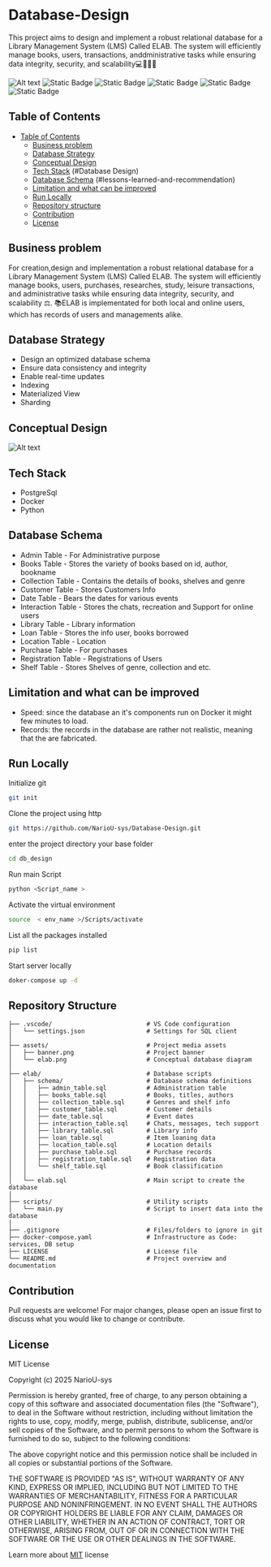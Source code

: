 # Database-Design
This project aims to design and implement a robust relational database for a Library Management System (LMS) Called ELAB. The system will efficiently manage books, users, transactions, anddministrative tasks while ensuring data integrity, security, and scalability💻👨‍💻😊

![Alt text](assets/banner.png)
![Static Badge](https://img.shields.io/badge/Python_version-3.10%2B-cyan) 
![Static Badge](https://img.shields.io/badge/Database_strategy-Indexing_Sharding_Materialized%20view-yellow)
![Static Badge](https://img.shields.io/badge/Docker-violet) 
![Static Badge](https://img.shields.io/badge/License-MIT-green) 
![Static Badge](https://img.shields.io/badge/Open_source-pink)

## Table of Contents
- [Table of Contents](#table-of-contents)
  - [Business problem](#business-problem)
  - [Database Strategy](#database-strategy)
  - [Conceptual Design](#conceptual-design)
  - [Tech Stack](#tech-stack)
  (#Database Design)
  - [Database Schema](#Database-Schema)
  (#lessons-learned-and-recommendation)
  - [Limitation and what can be improved](#limitation-and-what-can-be-improved)
  - [Run Locally](#run-locally)
  - [Repository structure](#repository-structure)
  - [Contribution](#contribution)
  - [License](#license)



## Business problem
For creation,design and implementation a robust relational database for a Library Management System (LMS) Called ELAB. The system will efficiently manage books, users, purchases, researches, study, leisure transactions, and administrative tasks while ensuring data integrity, security, and scalability ⚖.
    📚ELAB is implementated for both local and online users,
which has records of users and managements alike.  

## Database Strategy
- Design an optimized database schema
- Ensure data consistency and integrity
- Enable real-time updates
- Indexing
- Materialized View
- Sharding

## Conceptual Design
![Alt text](assets/Elab.jpg)

## Tech Stack
- PostgreSql
- Docker
- Python

## Database Schema
- Admin Table - For Administrative purpose
- Books Table - Stores the variety of books based on id, author, bookname
- Collection Table - Contains the details of books, shelves and genre
- Customer Table - Stores Customers Info
- Date Table - Bears the dates for various events
- Interaction Table - Stores the chats, recreation and Support for online users
- Library Table - Library information
- Loan Table - Stores the info user, books borrowed 
- Location Table - Location
- Purchase Table - For purchases
- Registration Table - Registrations of Users
- Shelf Table - Stores Shelves of genre, collection and etc.

## Limitation and what can be improved
- Speed: since the database an it's components run on Docker it might few minutes to load.
- Records: the records in the database are rather not realistic, meaning that the are fabricated.

## Run Locally
Initialize git

```bash
git init
```


Clone the project using http

```bash
git https://github.com/NarioU-sys/Database-Design.git
```

enter the project directory your base folder

```bash
cd db_design
```

Run main Script

```bash
python <Script_name >
```

Activate the virtual environment

```bash
source  < env_name >/Scripts/activate
```

List all the packages installed

```bash
pip list
```

Start server locally
```bash
doker-compose up -d
```
## Repository Structure

```
├── .vscode/                          # VS Code configuration
│   └── settings.json                 # Settings for SQL client
│
├── assets/                           # Project media assets
│   ├── banner.png                    # Project banner
│   └── elab.png                      # Conceptual database diagram
│
├── elab/                             # Database scripts
│   ├── schema/                       # Database schema definitions
│   │   ├── admin_table.sql           # Administration table
│   │   ├── books_table.sql           # Books, titles, authors
│   │   ├── collection_table.sql      # Genres and shelf info
│   │   ├── customer_table.sql        # Customer details
│   │   ├── date_table.sql            # Event dates
│   │   ├── interaction_table.sql     # Chats, messages, tech support
│   │   ├── library_table.sql         # Library info
│   │   ├── loan_table.sql            # Item loaning data
│   │   ├── location_table.sql        # Location details
│   │   ├── purchase_table.sql        # Purchase records
│   │   ├── registration_table.sql    # Registration data
│   │   └── shelf_table.sql           # Book classification
│   │
│   └── elab.sql                      # Main script to create the database
│
├── scripts/                          # Utility scripts
│   └── main.py                       # Script to insert data into the database
│
├── .gitignore                        # Files/folders to ignore in git
├── docker-compose.yaml               # Infrastructure as Code: services, DB setup
├── LICENSE                           # License file
└── README.md                         # Project overview and documentation
```
## Contribution

Pull requests are welcome! For major changes, please open an issue first to discuss what you would like to change or contribute.

## License

MIT License

Copyright (c) 2025 NarioU-sys

Permission is hereby granted, free of charge, to any person obtaining a copy
of this software and associated documentation files (the "Software"), to deal
in the Software without restriction, including without limitation the rights
to use, copy, modify, merge, publish, distribute, sublicense, and/or sell
copies of the Software, and to permit persons to whom the Software is
furnished to do so, subject to the following conditions:

The above copyright notice and this permission notice shall be included in all
copies or substantial portions of the Software.

THE SOFTWARE IS PROVIDED "AS IS", WITHOUT WARRANTY OF ANY KIND, EXPRESS OR
IMPLIED, INCLUDING BUT NOT LIMITED TO THE WARRANTIES OF MERCHANTABILITY,
FITNESS FOR A PARTICULAR PURPOSE AND NONINFRINGEMENT. IN NO EVENT SHALL THE
AUTHORS OR COPYRIGHT HOLDERS BE LIABLE FOR ANY CLAIM, DAMAGES OR OTHER
LIABILITY, WHETHER IN AN ACTION OF CONTRACT, TORT OR OTHERWISE, ARISING FROM,
OUT OF OR IN CONNECTION WITH THE SOFTWARE OR THE USE OR OTHER DEALINGS IN THE
SOFTWARE.

Learn more about [MIT](https://choosealicense.com/licenses/mit/) license
